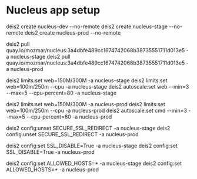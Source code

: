 # Nucleus app setup

deis2 create nucleus-dev --no-remote
deis2 create nucleus-stage --no-remote
deis2 create nucleus-prod --no-remote

deis2 pull quay.io/mozmar/nucleus:3a4dbfe489cc1674742068b38735551711d013e5 -a nucleus-stage
deis2 pull quay.io/mozmar/nucleus:3a4dbfe489cc1674742068b38735551711d013e5 -a nucleus-prod

deis2 limits:set web=150M/300M -a nucleus-stage
deis2 limits:set web=100m/250m --cpu -a nucleus-stage
deis2 autoscale:set web --min=3 --max=5 --cpu-percent=80 -a nucleus-stage

deis2 limits:set web=150M/300M -a nucleus-prod
deis2 limits:set web=100m/250m --cpu -a nucleus-prod
deis2 autoscale:set cmd --min=3 --max=5 --cpu-percent=80 -a nucleus-prod

deis2 config:unset SECURE_SSL_REDIRECT -a nucleus-stage
deis2 config:unset SECURE_SSL_REDIRECT -a nucleus-prod

deis2 config:set  SSL_DISABLE=True -a nucleus-stage
deis2 config:set  SSL_DISABLE=True -a nucleus-prod

deis2 config:set ALLOWED_HOSTS=\* -a nucleus-stage
deis2 config:set ALLOWED_HOSTS=\* -a nucleus-prod


